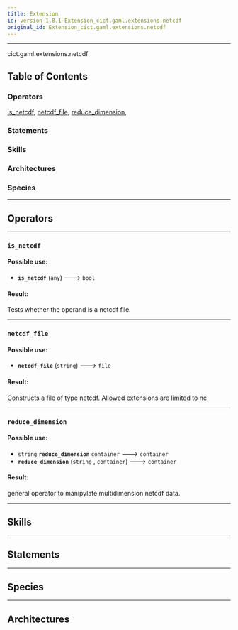 ```yaml
---
title: Extension
id: version-1.8.1-Extension_cict.gaml.extensions.netcdf
original_id: Extension_cict.gaml.extensions.netcdf
---
```



----

 cict.gaml.extensions.netcdf

## Table of Contents
### Operators
[is_netcdf](#is_netcdf), [netcdf_file](#netcdf_file), [reduce_dimension](#reduce_dimension), 

### Statements


### Skills


### Architectures



### Species



----

## Operators
	
    	
----


[//]: # (keyword|operator_is_netcdf)
### `is_netcdf`

#### Possible use: 
  *  **`is_netcdf`** (`any`) --->  `bool` 

#### Result: 
Tests whether the operand is a netcdf file.
    	
----


[//]: # (keyword|operator_netcdf_file)
### `netcdf_file`

#### Possible use: 
  *  **`netcdf_file`** (`string`) --->  `file` 

#### Result: 
Constructs a file of type netcdf. Allowed extensions are limited to nc
    	
----


[//]: # (keyword|operator_reduce_dimension)
### `reduce_dimension`

#### Possible use: 
  * `string` **`reduce_dimension`** `container` --->  `container`
  *  **`reduce_dimension`** (`string` , `container`) --->  `container` 

#### Result: 
general operator to manipylate multidimension netcdf data.

----

## Skills
	

----

## Statements
		
	
----

## Species
	
	
----

## Architectures 
	